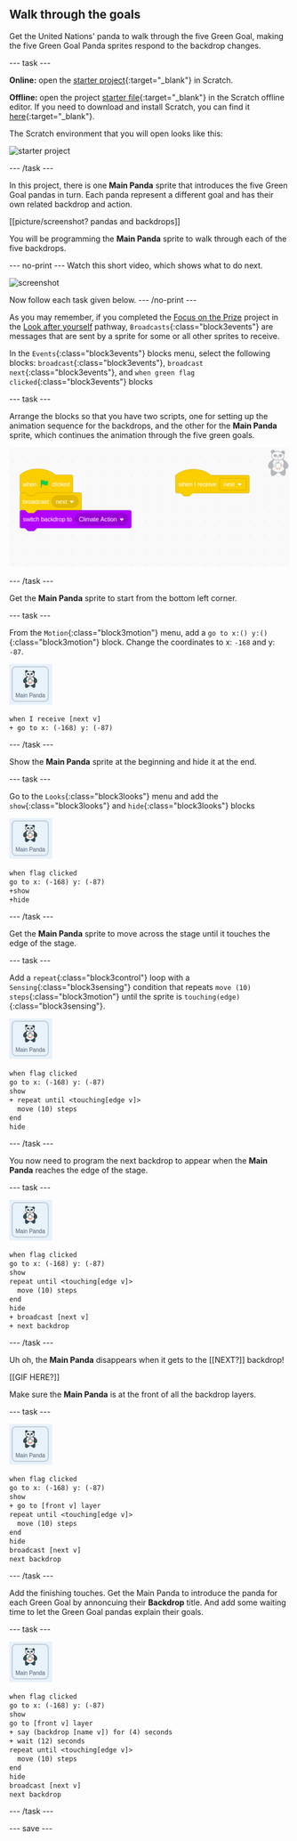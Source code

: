 ## Walk through the goals

Get the United Nations' panda to walk through the five Green Goal, making the five Green Goal Panda sprites respond to the backdrop changes.

--- task ---

**Online:** open the [starter project](http://rpf.io/p/en/projectName-on){:target="_blank"} in Scratch.

**Offline:** open the project [starter file](http://rpf.io/p/en/projectName-get){:target="_blank"} in the Scratch offline editor. If you need to download and install Scratch, you can find it [here](https://scratch.mit.edu/download){:target="_blank"}.

The Scratch environment that you will open looks like this:

![starter project](images/starter_project.png)

--- /task ---

In this project, there is one **Main Panda** sprite that introduces the five Green Goal pandas in turn. Each panda represent a different goal and has their own related backdrop and action.

[[picture/screenshot? pandas and backdrops]]

You will be programming the **Main Panda** sprite to walk through each of the five backdrops.

--- no-print ---
Watch this short video, which shows what to do next.

![screenshot](images/NOTNAMEDYET.gif)

Now follow each task given below.
--- /no-print ---

As you may remember, if you completed the [Focus on the Prize](https://learning-admin.raspberrypi.org/en/projects/focus-on-the-prize) project in the [Look after yourself](https://projects.raspberrypi.org/en/pathways/look-after-yourself) pathway, `Broadcasts`{:class="block3events"} are messages that are sent by a sprite for some or all other sprites to receive.

In the `Events`{:class="block3events"} blocks menu, select the following blocks: `broadcast`{:class="block3events"}, `broadcast next`{:class="block3events"}, and `when green flag clicked`{:class="block3events"} blocks

--- task ---

Arrange the blocks so that you have two scripts, one for setting up the animation sequence for the backdrops, and the other for the **Main Panda** sprite, which continues the animation through the five green goals.

![screenshot of the two scripts side by side](images/broadcast-scripts.png)

--- /task ---

Get the **Main Panda** sprite to start from the bottom left corner.

--- task ---

From the `Motion`{:class="block3motion"} menu, add a `go to x:() y:()`{:class="block3motion"} block. Change the coordinates to x: `-168` and y: `-87`.

![image of the main Panda sprite](images/mainpanda-sprite.png)

```blocks3
when I receive [next v]
+ go to x: (-168) y: (-87)
```

--- /task ---

Show the **Main Panda** sprite at the beginning and hide it at the end.

--- task ---

Go to the `Looks`{:class="block3looks"} menu and add the `show`{:class="block3looks"} and `hide`{:class="block3looks"} blocks

![image of the main Panda sprite](images/mainpanda-sprite.png)

```blocks3
when flag clicked
go to x: (-168) y: (-87)
+show
+hide
```

--- /task ---

Get the **Main Panda** sprite to move across the stage until it touches the edge of the stage.

--- task ---

Add a `repeat`{:class="block3control"} loop with a `Sensing`{:class="block3sensing"} condition that repeats `move (10) steps`{:class="block3motion"} until the sprite is `touching(edge)`{:class="block3sensing"}.

![image of the main Panda sprite](images/mainpanda-sprite.png)

```blocks3
when flag clicked
go to x: (-168) y: (-87)
show
+ repeat until <touching[edge v]>
  move (10) steps
end
hide
```

--- /task ---

You now need to program the next backdrop to appear when the **Main Panda** reaches the edge of the stage.

--- task ---

![image of the main Panda sprite](images/mainpanda-sprite.png)

```blocks3
when flag clicked
go to x: (-168) y: (-87)
show
repeat until <touching[edge v]>
  move (10) steps
end
hide
+ broadcast [next v]
+ next backdrop
```

--- /task ---

Uh oh, the **Main Panda** disappears when it gets to the [[NEXT?]] backdrop!

[[GIF HERE?]]

Make sure the **Main Panda** is at the front of all the backdrop layers.

--- task ---

![image of the main Panda sprite](images/mainpanda-sprite.png)

```blocks3
when flag clicked
go to x: (-168) y: (-87)
show
+ go to [front v] layer
repeat until <touching[edge v]>
  move (10) steps
end
hide
broadcast [next v]
next backdrop
```

--- /task ---

Add the finishing touches. Get the Main Panda to introduce the panda for each Green Goal by annoncuing their **Backdrop** title. And add some waiting time to let the Green Goal pandas explain their goals.

--- task ---

![image of the main Panda sprite](images/mainpanda-sprite.png)

```blocks3
when flag clicked
go to x: (-168) y: (-87)
show
go to [front v] layer
+ say (backdrop [name v]) for (4) seconds
+ wait (12) seconds
repeat until <touching[edge v]>
  move (10) steps
end
hide
broadcast [next v]
next backdrop
```

--- /task ---

--- save ---
